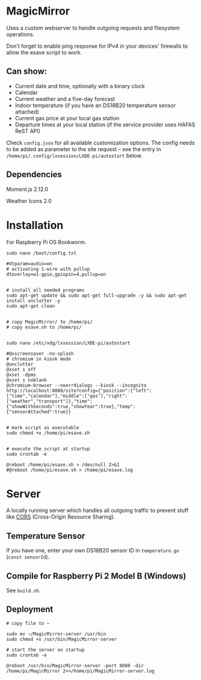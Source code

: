 # MagicMirror
Uses a custom webserver to handle outgoing requests and filesystem operations.

Don't forget to enable ping response for IPv4 in your devices' firewalls to allow the esave script to work.

## Can show:
- Current date and time, optionally with a binary clock
- Calendar
- Current weather and a five-day forecast
- Indoor temperature (if you have an DS18B20 temperature sensor attached)
- Current gas price at your local gas station
- Departure times at your local station (if the service provider uses HAFAS ReST API)

Check `config.json` for all available customization options. The config needs to be added as parameter to the site request – see the entry in `/home/pi/.config/lxsession/LXDE-pi/autostart` below.

## Dependencies

Moment.js 2.12.0

Weather Icons 2.0

# Installation
For Raspberry Pi OS Bookworm.

	sudo nano /boot/config.txt

	#dtparam=audio=on
	# activating 1-wire with pullup
	dtoverlay=w1-gpio,gpiopin=4,pullup=on


	# install all needed programs
	sudo apt-get update && sudo apt-get full-upgrade -y && sudo apt-get install unclutter -y
	sudo apt-get clean


	# copy MagicMirror/ to /home/pi/
	# copy esave.sh to /home/pi/


	sudo nano /etc/xdg/lxsession/LXDE-pi/autostart

	#@xscreensaver -no-splash
	# chromium in kiosk mode
	@unclutter
	@xset s off
	@xset -dpms
	@xset s noblank
	@chromium-browser --noerrdialogs --kiosk --incognito http://localhost:8080/site?config={"position":{"left":["time","calendar"],"middle":["gas"],"right":["weather","transport"]},"time":{"showWithSeconds":true,"showYear":true},"temp":{"sensorAttached":true}}
	
	
	# mark script as executable
	sudo chmod +x /home/pi/esave.sh
	
	
	# execute the script at startup
	sudo crontab -e
	
	@reboot /home/pi/esave.sh > /dev/null 2>&1
	#@reboot /home/pi/esave.sh > /home/pi/esave.log


# Server
A locally running server which handles all outgoing traffic to prevent stuff like [CORS](https://developer.mozilla.org/en-US/docs/Web/HTTP/CORS) (Cross-Origin Resource Sharing).

## Temperature Sensor
If you have one, enter your own DS18B20 sensor ID in `temperature.go` (`const sensorId`).

## Compile for Raspberry Pi 2 Model B (Windows)
See `build.sh`.

## Deployment
	# copy file to ~
	
	sudo mv ~/MagicMirror-server /usr/bin
	sudo chmod +x /usr/bin/MagicMirror-server

	# start the server on startup
	sudo crontab -e

	@reboot /usr/bin/MagicMirror-server -port 8080 -dir /home/pi/MagicMirror 2>>/home/pi/MagicMirror-server.log

